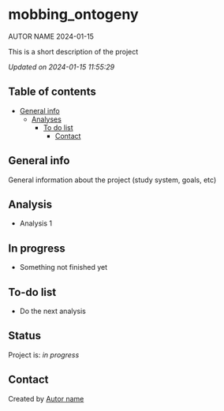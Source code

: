 mobbing_ontogeny
================
AUTOR NAME
2024-01-15

<!-- Short Description  -->

This is a short description of the project

*Updated on 2024-01-15 11:55:29*

<!-- README.md is generated from README.Rmd. Please edit that file -->

## Table of contents

- [General info](#general-info)
  - [Analyses](#Analyses)
    - [To do list](#to-do-list)
      - [Contact](#contact)

## General info

General information about the project (study system, goals, etc)

## Analysis

- Analysis 1

## In progress

- Something not finished yet

## To-do list

- Do the next analysis

## Status

Project is: *in progress*

## Contact

Created by [Autor name](website_URL)
